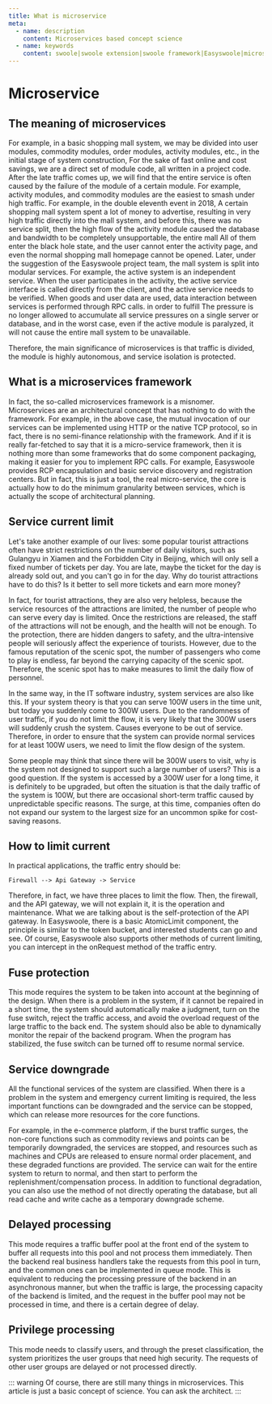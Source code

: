 ```yaml
---
title: What is microservice
meta:
  - name: description
    content: Microservices based concept science
  - name: keywords
    content: swoole|swoole extension|swoole framework|Easyswoole|microservices
---
```

# Microservice

## The meaning of microservices

For example, in a basic shopping mall system, we may be divided into user modules, commodity modules, order modules, activity modules, etc., in the initial stage of system construction,
For the sake of fast online and cost savings, we are a direct set of module code, all written in a project code.
After the late traffic comes up, we will find that the entire service is often caused by the failure of the module of a certain module. For example, activity modules, and commodity modules are the easiest to smash under high traffic. For example, in the double eleventh event in 2018,
A certain shopping mall system spent a lot of money to advertise, resulting in very high traffic directly into the mall system, and before this, there was no service split, then the high flow of the activity module caused the database and bandwidth to be completely unsupportable, the entire mall All of them enter the black hole state, and the user cannot enter the activity page, and even the normal shopping mall homepage cannot be opened.
Later, under the suggestion of the Easyswoole project team, the mall system is split into modular services. For example, the active system is an independent service. When the user participates in the activity, the active service interface is called directly from the client, and the active service needs to be verified. When goods and user data are used, data interaction between services is performed through RPC calls. in order to fulfill
The pressure is no longer allowed to accumulate all service pressures on a single server or database, and in the worst case, even if the active module is paralyzed, it will not cause the entire mall system to be unavailable.

Therefore, the main significance of microservices is that traffic is divided, the module is highly autonomous, and service isolation is protected.

## What is a microservices framework
In fact, the so-called microservices framework is a misnomer. Microservices are an architectural concept that has nothing to do with the framework. For example, in the above case, the mutual invocation of our services can be implemented using HTTP or the native TCP protocol, so in fact, there is no semi-finance relationship with the framework. And if it is really far-fetched to say that it is a micro-service framework, then it is nothing more than some frameworks that do some component packaging, making it easier for you to implement RPC calls. For example, Easyswoole provides RCP encapsulation and basic service discovery and registration centers. But in fact, this is just a tool, the real micro-service, the core is actually how to do the minimum granularity between services, which is actually the scope of architectural planning.

## Service current limit
Let's take another example of our lives: some popular tourist attractions often have strict restrictions on the number of daily visitors, such as Gulangyu in Xiamen and the Forbidden City in Beijing, which will only sell a fixed number of tickets per day. You are late, maybe the ticket for the day is already sold out, and you can't go in for the day.
Why do tourist attractions have to do this? Is it better to sell more tickets and earn more money?

In fact, for tourist attractions, they are also very helpless, because the service resources of the attractions are limited, the number of people who can serve every day is limited. Once the restrictions are released, the staff of the attractions will not be enough, and the health will not be enough. To the protection, there are hidden dangers to safety, and the ultra-intensive people will seriously affect the experience of tourists.
However, due to the famous reputation of the scenic spot, the number of passengers who come to play is endless, far beyond the carrying capacity of the scenic spot. Therefore, the scenic spot has to make measures to limit the daily flow of personnel.

In the same way, in the IT software industry, system services are also like this. If your system theory is that you can serve 100W users in the time unit, but today you suddenly come to 300W users. Due to the randomness of user traffic, if you do not limit the flow, it is very likely that the 300W users will suddenly crush the system. Causes everyone to be out of service.
Therefore, in order to ensure that the system can provide normal services for at least 100W users, we need to limit the flow design of the system.

Some people may think that since there will be 300W users to visit, why is the system not designed to support such a large number of users?
This is a good question. If the system is accessed by a 300W user for a long time, it is definitely to be upgraded, but often the situation is that the daily traffic of the system is 100W, but there are occasional short-term traffic caused by unpredictable specific reasons. The surge, at this time, companies often do not expand our system to the largest size for an uncommon spike for cost-saving reasons.

## How to limit current

In practical applications, the traffic entry should be:
```
Firewall --> Api Gateway -> Service
```
Therefore, in fact, we have three places to limit the flow. Then, the firewall, and the API gateway, we will not explain it, it is the operation and maintenance. What we are talking about is the self-protection of the API gateway. In Easyswoole, there is a basic AtomicLimit component, the principle is similar to the token bucket, and interested students can go and see. Of course, Easyswoole also supports other methods of current limiting, you can intercept in the onRequest method of the traffic entry.

## Fuse protection

This mode requires the system to be taken into account at the beginning of the design. When there is a problem in the system, if it cannot be repaired in a short time, the system should automatically make a judgment, turn on the fuse switch, reject the traffic access, and avoid the overload request of the large traffic to the back end. The system should also be able to dynamically monitor the repair of the backend program. When the program has stabilized, the fuse switch can be turned off to resume normal service.

## Service downgrade

All the functional services of the system are classified. When there is a problem in the system and emergency current limiting is required, the less important functions can be downgraded and the service can be stopped, which can release more resources for the core functions.

For example, in the e-commerce platform, if the burst traffic surges, the non-core functions such as commodity reviews and points can be temporarily downgraded, the services are stopped, and resources such as machines and CPUs are released to ensure normal order placement, and these degraded functions are provided. The service can wait for the entire system to return to normal, and then start to perform the replenishment/compensation process.
In addition to functional degradation, you can also use the method of not directly operating the database, but all read cache and write cache as a temporary downgrade scheme.


## Delayed processing

This mode requires a traffic buffer pool at the front end of the system to buffer all requests into this pool and not process them immediately. Then the backend real business handlers take the requests from this pool in turn, and the common ones can be implemented in queue mode. This is equivalent to reducing the processing pressure of the backend in an asynchronous manner, but when the traffic is large, the processing capacity of the backend is limited, and the request in the buffer pool may not be processed in time, and there is a certain degree of delay.

## Privilege processing

This mode needs to classify users, and through the preset classification, the system prioritizes the user groups that need high security. The requests of other user groups are delayed or not processed directly.


::: warning 
Of course, there are still many things in microservices. This article is just a basic concept of science. You can ask the architect.
:::
